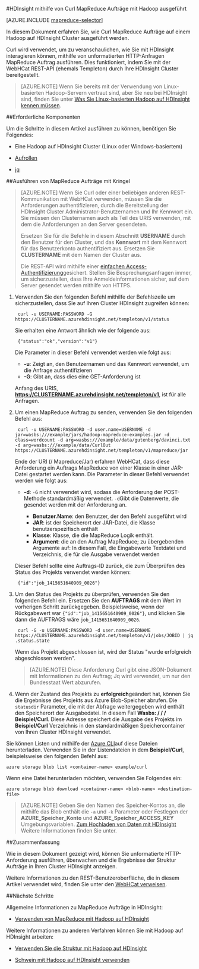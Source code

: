 <properties
   pageTitle="Verwenden Sie MapReduce und Curl mit Hadoop in HDInsight | Microsoft Azure"
   description="Informationen Sie zum MapReduce Aufträge mit Hadoop auf Remote HDInsight mithilfe von Curl ausgeführt werden."
   services="hdinsight"
   documentationCenter=""
   authors="Blackmist"
   manager="jhubbard"
   editor="cgronlun"
    tags="azure-portal"/>

<tags
   ms.service="hdinsight"
   ms.devlang="na"
   ms.topic="article"
   ms.tgt_pltfrm="na"
   ms.workload="big-data"
   ms.date="09/27/2016"
   ms.author="larryfr"/>

#<a name="run-mapreduce-jobs-with-hadoop-on-hdinsight-using-curl"></a>HDInsight mithilfe von Curl MapReduce Aufträge mit Hadoop ausgeführt

[AZURE.INCLUDE [mapreduce-selector](../../includes/hdinsight-selector-use-mapreduce.md)]

In diesem Dokument erfahren Sie, wie Curl MapReduce Aufträge auf einem Hadoop auf HDInsight Cluster ausgeführt werden.

Curl wird verwendet, um zu veranschaulichen, wie Sie mit HDInsight interagieren können, mithilfe von unformatierten HTTP-Anfragen MapReduce Auftrag ausführen. Dies funktioniert, indem Sie mit der WebHCat REST-API (ehemals Templeton) durch Ihre HDInsight Cluster bereitgestellt.

> [AZURE.NOTE] Wenn Sie bereits mit der Verwendung von Linux-basierten Hadoop-Servern vertraut sind, aber Sie neu bei HDInsight sind, finden Sie unter [Was Sie Linux-basierten Hadoop auf HDInsight kennen müssen](hdinsight-hadoop-linux-information.md).

##<a name="a-idprereqaprerequisites"></a><a id="prereq"></a>Erforderliche Komponenten

Um die Schritte in diesem Artikel ausführen zu können, benötigen Sie Folgendes:

* Eine Hadoop auf HDInsight Cluster (Linux oder Windows-basiertem)

* [Aufrollen](http://curl.haxx.se/)

* [jq](http://stedolan.github.io/jq/)

##<a name="a-idcurlarun-mapreduce-jobs-using-curl"></a><a id="curl"></a>Ausführen von MapReduce Aufträge mit Kringel

> [AZURE.NOTE] Wenn Sie Curl oder einer beliebigen anderen REST-Kommunikation mit WebHCat verwenden, müssen Sie die Anforderungen authentifizieren, durch die Bereitstellung der HDInsight Cluster Administrator-Benutzernamen und Ihr Kennwort ein. Sie müssen den Clusternamen auch als Teil des URIS verwenden, mit dem die Anforderungen an den Server gesendeten.
>
> Ersetzen Sie für die Befehle in diesem Abschnitt **USERNAME** durch den Benutzer für den Cluster, und das **Kennwort** mit dem Kennwort für das Benutzerkonto authentifiziert aus. Ersetzen Sie **CLUSTERNAME** mit dem Namen der Cluster aus.
>
> Die REST-API wird mithilfe einer [einfachen Access-Authentifizierung](http://en.wikipedia.org/wiki/Basic_access_authentication)gesichert. Stellen Sie Besprechungsanfragen immer, um sicherzustellen, dass Ihre Anmeldeinformationen sicher, auf dem Server gesendet werden mithilfe von HTTPS.

1. Verwenden Sie den folgenden Befehl mithilfe der Befehlszeile um sicherzustellen, dass Sie auf Ihren Cluster HDInsight zugreifen können:

        curl -u USERNAME:PASSWORD -G https://CLUSTERNAME.azurehdinsight.net/templeton/v1/status

    Sie erhalten eine Antwort ähnlich wie der folgende aus:

        {"status":"ok","version":"v1"}

    Die Parameter in dieser Befehl verwendet werden wie folgt aus:

    * **-u**: Zeigt an, den Benutzernamen und das Kennwort verwendet, um die Anfrage authentifizieren
    * **-G**: Gibt an, dass dies eine GET-Anforderung ist

    Anfang des URIS, **https://CLUSTERNAME.azurehdinsight.net/templeton/v1**, ist für alle Anfragen.

2. Um einen MapReduce Auftrag zu senden, verwenden Sie den folgenden Befehl aus:

        curl -u USERNAME:PASSWORD -d user.name=USERNAME -d jar=wasbs:///example/jars/hadoop-mapreduce-examples.jar -d class=wordcount -d arg=wasbs:///example/data/gutenberg/davinci.txt -d arg=wasbs:///example/data/CurlOut https://CLUSTERNAME.azurehdinsight.net/templeton/v1/mapreduce/jar

    Ende der URI (/ Mapreduce/Jar) erfahren WebHCat, dass diese Anforderung ein Auftrags MapReduce von einer Klasse in einer JAR-Datei gestartet werden kann. Die Parameter in dieser Befehl verwendet werden wie folgt aus:

    * **-d**: `-G` nicht verwendet wird, sodass die Anforderung der POST-Methode standardmäßig verwendet. `-d`Gibt die Datenwerte, die gesendet werden mit der Anforderung an.

        * **Benutzer.Name**: den Benutzer, der den Befehl ausgeführt wird
        * **JAR**: ist der Speicherort der JAR-Datei, die Klasse benutzerspezifisch enthält
        * **Klasse**: Klasse, die die MapReduce Logik enthält.
        * **Argument**: die an den Auftrag MapReduce; zu übergebenden Argumente auf: In diesem Fall, die Eingabewerte Textdatei und Verzeichnis, die für die Ausgabe verwendet werden

    Dieser Befehl sollte eine Auftrags-ID zurück, die zum Überprüfen des Status des Projekts verwendet werden können:

        {"id":"job_1415651640909_0026"}

3. Um den Status des Projekts zu überprüfen, verwenden Sie den folgenden Befehl ein. Ersetzen Sie den **AUFTRAGS** mit dem Wert im vorherigen Schritt zurückgegeben. Beispielsweise, wenn der Rückgabewert war `{"id":"job_1415651640909_0026"}`, und klicken Sie dann die AUFTRAGS wäre `job_1415651640909_0026`.

        curl -G -u USERNAME:PASSWORD -d user.name=USERNAME https://CLUSTERNAME.azurehdinsight.net/templeton/v1/jobs/JOBID | jq .status.state

    Wenn das Projekt abgeschlossen ist, wird der Status "wurde erfolgreich abgeschlossen werden".

    > [AZURE.NOTE] Diese Anforderung Curl gibt eine JSON-Dokument mit Informationen zu den Auftrag; Jq wird verwendet, um nur den Bundesstaat Wert abzurufen.

4. Wenn der Zustand des Projekts zu **erfolgreich**geändert hat, können Sie die Ergebnisse des Projekts aus Azure Blob-Speicher abrufen. Die `statusdir` Parameter, die mit der Abfrage weitergegeben wird enthält den Speicherort der Ausgabedatei. In diesem Fall **Wasbs: / / / Beispiel/Curl**. Diese Adresse speichert die Ausgabe des Projekts im **Beispiel/Curl** Verzeichnis in den standardmäßigen Speichercontainer von Ihren Cluster HDInsight verwendet.

Sie können Listen und mithilfe der [Azure CLI](../xplat-cli-install.md)auf diese Dateien herunterladen. Verwenden Sie in der Listendateien in dem **Beispiel/Curl**, beispielsweise den folgenden Befehl aus:

    azure storage blob list <container-name> example/curl

Wenn eine Datei herunterladen möchten, verwenden Sie Folgendes ein:

    azure storage blob download <container-name> <blob-name> <destination-file>

> [AZURE.NOTE] Geben Sie den Namen des Speicher-Kontos an, die mithilfe das Blob enthält die `-a` und `-k` Parameter oder Festlegen der **AZURE\_Speicher\_Konto** und **AZURE\_Speicher\_ACCESS\_KEY** Umgebungsvariablen. [Zum Hochladen von Daten mit HDInsight](hdinsight-upload-data.md) Weitere Informationen finden Sie unter.

##<a name="a-idsummaryasummary"></a><a id="summary"></a>Zusammenfassung

Wie in diesem Dokument gezeigt wird, können Sie unformatierte HTTP-Anforderung ausführen, überwachen und die Ergebnisse der Struktur Aufträge in Ihren Cluster HDInsight anzeigen.

Weitere Informationen zu den REST-Benutzeroberfläche, die in diesem Artikel verwendet wird, finden Sie unter den [WebHCat verweisen](https://cwiki.apache.org/confluence/display/Hive/WebHCat+Reference).

##<a name="a-idnextstepsanext-steps"></a><a id="nextsteps"></a>Nächste Schritte

Allgemeine Informationen zu MapReduce Aufträge in HDInsight:

* [Verwenden von MapReduce mit Hadoop auf HDInsight](hdinsight-use-mapreduce.md)

Weitere Informationen zu anderen Verfahren können Sie mit Hadoop auf HDInsight arbeiten:

* [Verwenden Sie die Struktur mit Hadoop auf HDInsight](hdinsight-use-hive.md)

* [Schwein mit Hadoop auf HDInsight verwenden](hdinsight-use-pig.md)
